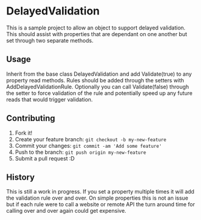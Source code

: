 # DelayedValidation

 This is a sample project to allow an object to support delayed validation. This should assist with properties that are dependant on one another but set through two separate methods.

## Usage

 Inherit from the base class DelayedValidation and add Validate(true) to any property read methods. Rules should be added through the setters with AddDelayedValidationRule. Optionally you can call Validate(false) through the setter to force validation of the rule and potentially speed up any future reads that would trigger validation.

## Contributing

1. Fork it!
2. Create your feature branch: `git checkout -b my-new-feature`
3. Commit your changes: `git commit -am 'Add some feature'`
4. Push to the branch: `git push origin my-new-feature`
5. Submit a pull request :D

## History

 This is still a work in progress. If you set a property multiple times it will add the validation rule over and over. On simple properties this is not an issue but if each rule were to call a website or remote API the turn around time for calling over and over again could get expensive.
